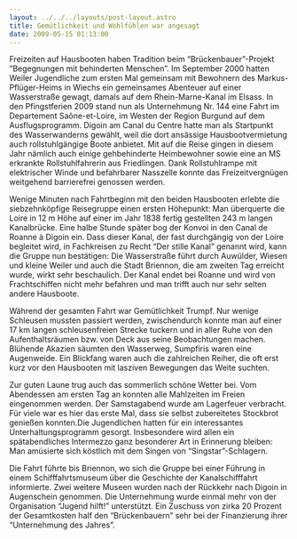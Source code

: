 ```yaml
---
layout: ../../../layouts/post-layout.astro
title: Gemütlichkeit und Wohlfühlen war angesagt
date: 2009-05-15 01:13:00
---
```


Freizeiten auf Hausbooten haben Tradition beim “Brückenbauer”-Projekt “Begegnungen mit behinderten Menschen”. Im September 2000 hatten Weiler Jugendliche zum ersten Mal gemeinsam mit Bewohnern des Markus-Pflüger-Heims in Wiechs ein gemeinsames Abenteuer auf einer Wasserstraße gewagt, damals auf dem Rhein-Marne-Kanal im Elsass. In den Pfingstferien 2009 stand nun als Unternehmung Nr. 144 eine Fahrt im Departement Saône-et-Loire, im Westen der Region Burgund auf dem Ausflugsprogramm. Digoin am Canal du Centre hatte man als Startpunkt des Wasserwanderns gewählt, weil die dort ansässige Hausbootvermietung auch rollstuhlgängige Boote anbietet. Mit auf die Reise gingen in diesem Jahr nämlich auch einige gehbehinderte Heimbewohner sowie eine an MS erkrankte Rollstuhlfahrerin aus Friedlingen. Dank Rollstuhlrampe mit elektrischer Winde und befahrbarer Nasszelle konnte das Freizeitvergnügen weitgehend barrierefrei genossen werden.

Wenige Minuten nach Fahrtbeginn mit den beiden Hausbooten erlebte die siebzehnköpfige Reisegruppe einen ersten Höhepunkt: Man überquerte die Loire in 12 m Höhe auf einer im Jahr 1838 fertig gestellten 243 m langen Kanalbrücke. Eine halbe Stunde später bog der Konvoi in den Canal de Roanne à Digoin ein. Dass dieser Kanal, der fast durchgängig von der Loire begleitet wird, in Fachkreisen zu Recht “Der stille Kanal” genannt wird, kann die Gruppe nun bestätigen: Die Wasserstraße führt durch Auwülder, Wiesen und kleine Weiler und auch die Stadt Briennon, die am zweiten Tag erreicht wurde, wirkt sehr beschaulich. Der Kanal endet bei Roanne und wird von Frachtschiffen nicht mehr befahren und man trifft auch nur sehr selten andere Hausboote.

Während der gesamten Fahrt war Gemütlichkeit Trumpf. Nur wenige Schleusen mussten passiert werden, zwischendurch konnte man auf einer 17 km langen schleusenfreien Strecke tuckern und in aller Ruhe von den Aufenthaltsräumen bzw. von Deck aus seine Beobachtungen machen. Blühende Akazien säumten den Wasserweg, Sumpfiris waren eine Augenweide. Ein Blickfang waren auch die zahlreichen Reiher, die oft erst kurz vor den Hausbooten mit lasziven Bewegungen das Weite suchten.

Zur guten Laune trug auch das sommerlich schöne Wetter bei. Vom Abendessen am ersten Tag an konnten alle Mahlzeiten im Freien eingenommen werden. Der Samstagabend wurde am Lagerfeuer verbracht. Für viele war es hier das erste Mal, dass sie selbst zubereitetes Stockbrot genießen konnten.Die Jugendlichen hatten für ein interessantes Unterhaltungsprogramm gesorgt. Insbesondere wird allen ein spätabendliches Intermezzo ganz besonderer Art in Erinnerung bleiben: Man amüsierte sich köstlich mit dem Singen von “Singstar”-Schlagern.

Die Fahrt führte bis Briennon, wo sich die Gruppe bei einer Führung in einem Schifffahrtsmuseum über die Geschichte der Kanalschifffahrt informierte. Zwei weitere Museen wurden nach der Rückkehr nach Digoin in Augenschein genommen. Die Unternehmung wurde einmal mehr von der Organisation “Jugend hilft!” unterstützt. Ein Zuschuss von zirka 20 Prozent der Gesamtkosten half den “Brückenbauern” sehr bei der Finanzierung ihrer “Unternehmung des Jahres”.
